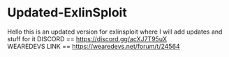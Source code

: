 # Updated-ExlinSploit
Hello this is an updated version for exlinsploit where I will add updates and stuff for it
DISCORD == https://discord.gg/acXJ7T95uX  
WEAREDEVS LINK == https://wearedevs.net/forum/t/24564 
